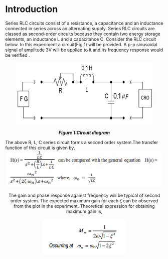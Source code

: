 # Introduction

Series RLC circuits consist of a resistance, a capacitance and an inductance connected in series across an alternating supply. Series RLC circuits are classed as second-order circuits because they contain two energy storage elements, an inductance L and a capacitance C. Consider the RLC circuit below. In this experiment a circuit(Fig 1) will be provided. A p-p sinusoidal signal of amplitude 3V will be applied to it and its frequency response would be verified .
<div align="center">
<img src="images/Mainckt.png" /> <br>
 
***Figure 1:Circuit diagram***
</div>
The above R, L, C series circuit forms a second order system.The transfer function of this circuit is given by,
  <div align="center">
<img src="images/hpf.png" />

The gain and phase response against frequency will be typical of second order system. The expected maximum gain for each ζ can be observed from the plot in the experiment. Theoretical expression for obtaining maximum gain is,


<div align="center">
<img src="images/mgf.png" />


</div>
<script id="MathJax-script" async src="https://cdn.jsdelivr.net/npm/mathjax@3/es5/tex-mml-chtml.js"></script>
